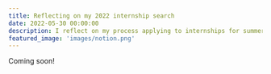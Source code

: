 ```yaml
---
title: Reflecting on my 2022 internship search
date: 2022-05-30 00:00:00
description: I reflect on my process applying to internships for summer 2022. Many rejections, but a few tokens of hope along the way. Join me as I share some of the lessons I learned this year.
featured_image: 'images/notion.png'
---
```

Coming soon!
